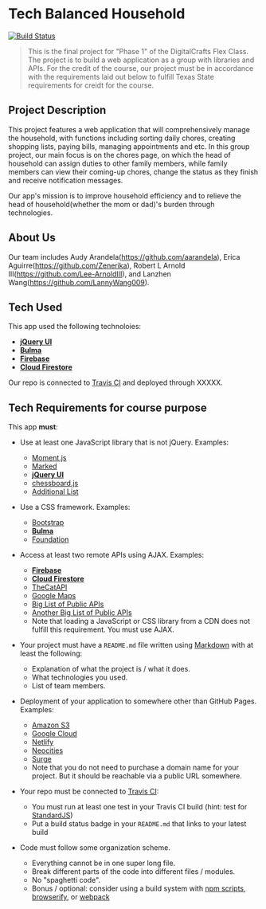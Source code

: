 # Tech Balanced Household
[![Build Status](https://travis-ci.org/LannyWang009/HeadOfHousehold.svg?branch=master)](https://travis-ci.org/LannyWang009/HeadOfHousehold) 

> This is the final project for "Phase 1" of the DigitalCrafts Flex Class. The project is to build a web application as a group with libraries and APIs. For the credit of the course, our project must be in accordance with the requirements laid out below to fulfill Texas State requirements for creidt for the course. 

## Project Description
This project features a web application that will comprehensively manage the household, with functions including sorting daily chores, creating shopping lists, paying bills, managing appointments and etc. In this group project, our main focus is on the chores page, on which the head of household can assign duties to other family members, while family members can view their coming-up chores, change the status as they finish and receive notification messages. 

Our app's mission is to improve household efficiency and to relieve the head of household(whether the mom or dad)'s burden through technologies. 

## About Us
Our team includes Audy Arandela(https://github.com/aarandela), Erica Aguirre(https://github.com/Zenerika), Robert L Arnold III(https://github.com/Lee-ArnoldIII), and Lanzhen Wang(https://github.com/LannyWang009). 


## Tech Used

This app used the following technoloies:
- **[jQuery UI](https://jqueryui.com/)**
- **[Bulma](https://bulma.io/)**
- **[Firebase](https://firebase.google.com/)**
- **[Cloud Firestore](https://firebase.google.com/docs/firestore/)**

Our repo is connected to [Travis CI](https://travis-ci.org/) and deployed through XXXXX.




## Tech Requirements for course purpose
This app **must**:

- Use at least one JavaScript library that is not jQuery. Examples:
  - [Moment.js](https://momentjs.com/)
  - [Marked](https://marked.js.org/)
  - **[jQuery UI](https://jqueryui.com/)**
  - [chessboard.js](http://chessboardjs.com/)
  - [Additional List](./additional-libraries.md)

- Use a CSS framework. Examples:
  - [Bootstrap](http://getbootstrap.com/)
  - **[Bulma](https://bulma.io/)**
  - [Foundation](https://foundation.zurb.com/)

- Access at least two remote APIs using AJAX. Examples:
  - **[Firebase](https://firebase.google.com/)**
  - **[Cloud Firestore](https://firebase.google.com/docs/firestore/)**
  - [TheCatAPI](https://thecatapi.com/)
  - [Google Maps](https://developers.google.com/maps/documentation/)
  - [Big List of Public APIs](https://github.com/toddmotto/public-apis)
  - [Another Big List of Public APIs](https://github.com/abhishekbanthia/Public-APIs)
  - Note that loading a JavaScript or CSS library from a CDN does not fulfill this requirement.
    You must use AJAX.

- Your project must have a `README.md` file written using [Markdown] with at least the following:
  - Explanation of what the project is / what it does.
  - What technologies you used.
  - List of team members.

- Deployment of your application to somewhere other than GitHub Pages. Examples:
  - [Amazon S3](https://docs.aws.amazon.com/AmazonS3/latest/dev/WebsiteHosting.html)
  - [Google Cloud](https://cloud.google.com/storage/docs/hosting-static-website)
  - [Netlify](https://www.netlify.com/)
  - [Neocities](https://neocities.org/)
  - [Surge](https://surge.sh/)
  - Note that you do not need to purchase a domain name for your project. But it
    should be reachable via a public URL somewhere.

- Your repo must be connected to [Travis CI](https://travis-ci.org/):
  - You must run at least one test in your Travis CI build (hint: test for [StandardJS])
  - Put a build status badge in your `README.md` that links to your latest build

- Code must follow some organization scheme.
  - Everything cannot be in one super long file.
  - Break different parts of the code into different files / modules.
  - No "spaghetti code".
  - Bonus / optional: consider using a build system with [npm scripts], [browserify], or [webpack]

[Markdown]:https://guides.github.com/features/mastering-markdown/
[StandardJS]:https://standardjs.com/
[npm scripts]:https://deliciousbrains.com/npm-build-script/
[browserify]:http://browserify.org/
[webpack]:https://webpack.js.org/



